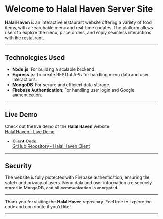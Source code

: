 # Welcome to Halal Haven Server Site

**Halal Haven** is an interactive restaurant website offering a variety of food items, with a searchable menu and real-time updates. The platform allows users to explore the menu, place orders, and enjoy seamless interactions with the restaurant.

---

## Technologies Used

- **Node.js**: For building a scalable backend.
- **Express.js**: To create RESTful APIs for handling menu data and user interactions.
- **MongoDB**: For secure and efficient data storage.
- **Firebase Authentication**: For handling user login and Google authentication.

---

## Live Demo

Check out the live demo of the **Halal Haven** website:  
[Halal Haven - Live Demo](https://halal-haven.web.app/)

- **Client Code**:  
  [GitHub Repository - Halal Haven Client](https://github.com/rakibwebdev23/halal-haven-client)

---

## Security

The website is fully protected with Firebase authentication, ensuring the safety and privacy of users. Menu data and user information are securely stored in MongoDB, and all communication is encrypted.

---

Thank you for visiting the **Halal Haven** repository. Feel free to explore the code and contribute if you'd like!

---